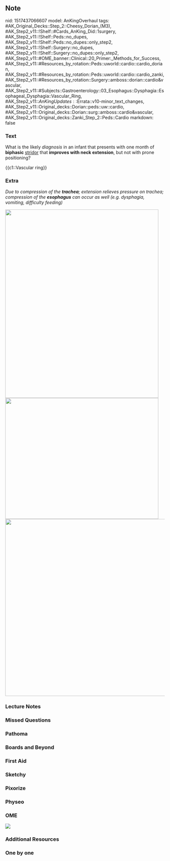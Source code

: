 ## Note
nid: 1517437066607
model: AnKingOverhaul
tags: #AK_Original_Decks::Step_2::Cheesy_Dorian_(M3), #AK_Step2_v11::!Shelf::#Cards_AnKing_Did::1surgery, #AK_Step2_v11::!Shelf::Peds::no_dupes, #AK_Step2_v11::!Shelf::Peds::no_dupes::only_step2, #AK_Step2_v11::!Shelf::Surgery::no_dupes, #AK_Step2_v11::!Shelf::Surgery::no_dupes::only_step2, #AK_Step2_v11::#OME_banner::Clinical::20_Primer:_Methods_for_Success, #AK_Step2_v11::#Resources_by_rotation::Peds::uworld::cardio::cardio_dorian, #AK_Step2_v11::#Resources_by_rotation::Peds::uworld::cardio::cardio_zanki, #AK_Step2_v11::#Resources_by_rotation::Surgery::amboss::dorian::cardio&vascular, #AK_Step2_v11::#Subjects::Gastroenterology::03_Esophagus::Dysphagia::Esophageal_Dysphagia::Vascular_Ring, #AK_Step2_v11::$AnKingUpdates::$Errata::v10-minor_text_changes, #AK_Step2_v11::Original_decks::Dorian::peds::uw::cardio, #AK_Step2_v11::Original_decks::Dorian::surg::amboss::cardio&vascular, #AK_Step2_v11::Original_decks::Zanki_Step_2::Peds::Cardio
markdown: false

### Text
What is the likely <i>diagnosis</i> in an infant that presents with
one month of <b style="">biphasic</b> <u>stridor</u> that
<b>improves with neck extension</b>, but not with prone
positioning?
<div>
  {{c1::Vascular ring}}
</div>

### Extra
<i>Due to compression of the <b>trachea</b>; extension relieves
pressure on trachea; compression of the <b>esophagus</b> can occur
as well (e.g. dysphagia, vomiting, difficulty feeding)</i>
<div>
  <div>
    <i><img src="sweet_1606536512074.png" class="" style=
    "height: 595px; width: 484px;"></i>
  </div>
  <div>
    <i><img src="vasc%20ring_1606536512074.png" class="" style=
    "height: 382px; width: 484px;"></i>
  </div>
</div>
<div><img class="" src=
"paste-1b3778720ea3d0c2a528377e4c00eb1f032fc49b.jpg" style=
"height: 559px; width: 576px;"></div>

### Lecture Notes


### Missed Questions


### Pathoma


### Boards and Beyond


### First Aid


### Sketchy


### Pixorize


### Physeo


### OME
<div class="ome-widget">
  <a href="https://onlinemeded.org/spa/surgery?ref=anki"><img src=
  "_OME_AnkiFlashcards_Topic_4.png"></a>
</div>

### Additional Resources


### One by one

